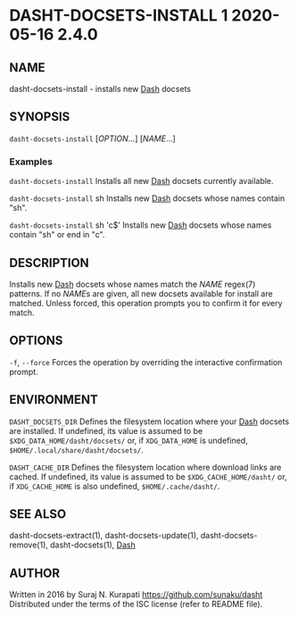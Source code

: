 # DASHT-DOCSETS-INSTALL 1       2020-05-16                            2.4.0

## NAME

dasht-docsets-install - installs new [Dash] docsets

## SYNOPSIS

`dasht-docsets-install` [*OPTION*...] [*NAME*...]

### Examples

`dasht-docsets-install`
  Installs all new [Dash] docsets currently available.

`dasht-docsets-install` sh
  Installs new [Dash] docsets whose names contain "sh".

`dasht-docsets-install` sh 'c$'
  Installs new [Dash] docsets whose names contain "sh" or end in "c".

## DESCRIPTION

Installs new [Dash] docsets whose names match the *NAME* regex(7) patterns.
If no *NAME*s are given, all new docsets available for install are matched.
Unless forced, this operation prompts you to confirm it for every match.

## OPTIONS

`-f`, `--force`
  Forces the operation by overriding the interactive confirmation prompt.

## ENVIRONMENT

`DASHT_DOCSETS_DIR`
  Defines the filesystem location where your [Dash] docsets are installed.
  If undefined, its value is assumed to be `$XDG_DATA_HOME/dasht/docsets/`
  or, if `XDG_DATA_HOME` is undefined, `$HOME/.local/share/dasht/docsets/`.

`DASHT_CACHE_DIR`
  Defines the filesystem location where download links are cached.
  If undefined, its value is assumed to be `$XDG_CACHE_HOME/dasht/`
  or, if `XDG_CACHE_HOME` is also undefined, `$HOME/.cache/dasht/`.

## SEE ALSO

dasht-docsets-extract(1), dasht-docsets-update(1), dasht-docsets-remove(1),
dasht-docsets(1), [Dash]

[Dash]: https://kapeli.com/dash

## AUTHOR

Written in 2016 by Suraj N. Kurapati <https://github.com/sunaku/dasht>
Distributed under the terms of the ISC license (refer to README file).
